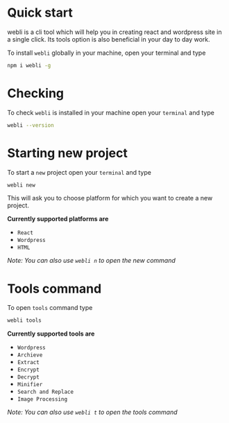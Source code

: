 # Quick start


webli is a cli tool which will help you in creating react and wordpress site in a single click. Its tools option is also beneficial in your day to day work.


To install `webli` globally in your machine, open your terminal and type

```bash
npm i webli -g
```

# Checking

To check `webli` is installed in your machine open your `terminal` and type

```bash
webli --version
```

# Starting new project

To start a `new` project open your `terminal` and type

```bash
webli new
```
This will ask you to choose platform for which you want to create a new project.

**Currently supported platforms are**
* `React`
* `Wordpress`
* `HTML`

*Note: You can also use `webli n` to open the new command*

# Tools command

To open `tools` command type

```bash
webli tools
```

**Currently supported tools are**
* `Wordpress`
* `Archieve`
* `Extract`
* `Encrypt`
* `Decrypt`
* `Minifier`
* `Search and Replace`
* `Image Processing`

*Note: You can also use `webli t` to open the tools command*